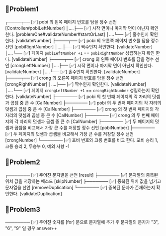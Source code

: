 ## 🎯Problem1

┌────┬── [✅] pobi 의 왼쪽 페이지 번호를 담을 정수 선언 [Controller#pobiLeftNumber]
│....├── [✅] <Exception> 시작 면이나 마지막 면이 아닌지 확인한다. [problemOne#validateNumber#startOrLast]
│....└── [✅] <Exception> 홀수인지 확인한다. [validateNumber]
├────┬── [✅] pobi 의 오른쪽 페이지 번호를 담을 정수 선언 [pobiRightNumber]
│....├── [✅] <Exception> 짝수인지 확인한다. [validateNumber]
│....└── [✅] <Exception> 페이지 `pobiLeftNumber +1` == `pobiRightNumber` 성립하는지 확인 한다. [validateNumber]
├────┬── [✅] crong 의 왼쪽 페이지 번호를 담을 정수 선언 [crongLeftNumber]
│....├── [✅] <Exception> 시작 면이나 마지막 면이 아닌지 확인한다. [validateNumber]
│....└── [✅] <Exception> 홀수인지 확인한다. [validateNumber]
├────┬── [✅] crong 의 오른쪽 페이지 번호를 담을 정수 선언 [crongRightNumber]
│....├── [✅] <Exception> 짝수인지 확인한다. [validateNumber]
│....└── [✅] <Exception> 페이지 `crongLeftNumber +1` == `crongRightNumber` 성립하는지 확인 한다. [validateNumber]
├─────── [✅] pobi 의 첫 번째 페이지의 각 자리의 덧셈과 곱셈 중 큰 수 [CalNumber]
├─────── [✅] pobi 의 두 번째 페이지의 각 자리의 덧셈과 곱셈 중 큰 수 [CalNumber]
├─────── [✅] crong 의 첫 번째 페이지의 각 자리의 덧셈과 곱셈 중 큰 수 [CalNumber]
├─────── [✅] crong 의 두 번째 페이지의 각 자리의 덧셈과 곱셈 중 큰 수 [CalNumber]
├─────── [✅] 두 페이지의 덧셈과 곱셈을 비교해서 가장 큰 수를 저장할 정수 선언 [pobiNumber]
├─────── [✅] 두 페이지의 덧셈과 곱셈을 비교해서 가장 큰 수를 저장할 정수 선언 [crongNumber]
└─────── [✅] 포비 번호와 크롱 번호를 비교 한다. 포비 승리 1, 크롱 승리 2, 무승부 0, 예외 사항 -1

## 🎯Problem2

┌─────── [✅] 주어진 문자열을 선언 [result]
├─────── [✅] 문자열의 중복된 위치 값을 저장하는 메소드 [skipNumber]
├─────── [✅] 중복된 위치 값을 넘기고 문자열을 선언 [removeDuplication]
└─────── [✅] 중복된 문자가 존재하는지 확인한다. [validateDuplication]

## 🎯Problem3

──────── [✅] 주어진 숫자를 [for] 문으로 문자열에 추가 후 문자열의 문자가 "3", "6", "9" 일 경우 answer++






























